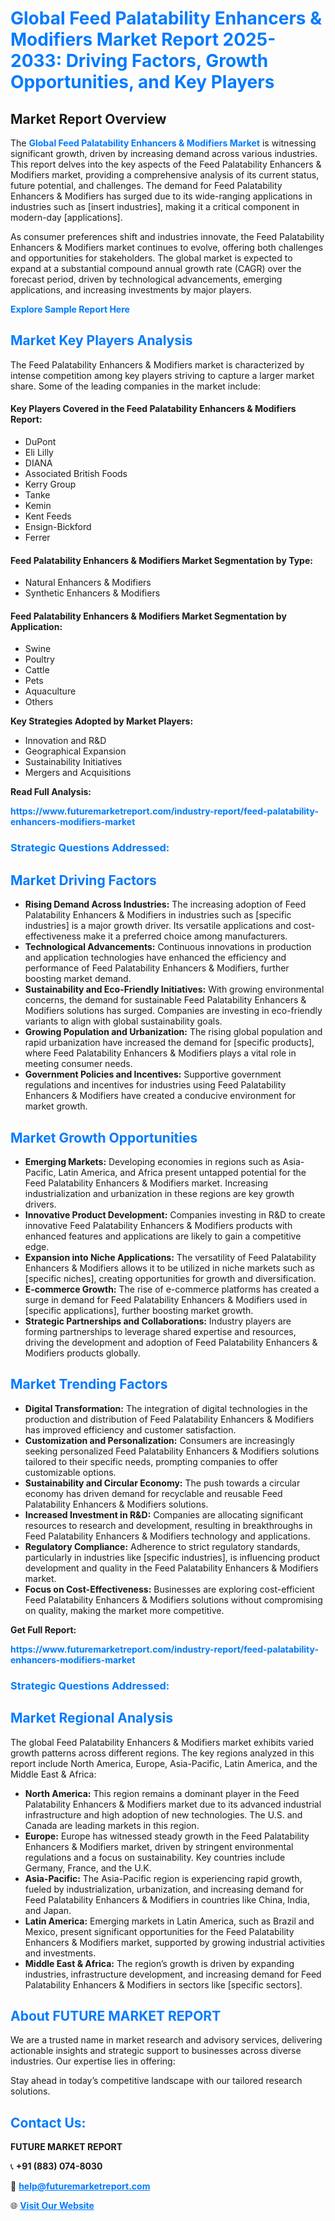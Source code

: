 <h1 style="color: #007BFF;">Global Feed Palatability Enhancers & Modifiers Market Report 2025-2033: Driving Factors, Growth Opportunities, and Key Players</h1>

<section id="overview">
<h2>Market Report Overview</h2>
<p>The <a href="https://www.futuremarketreport.com/industry-report/feed-palatability-enhancers-modifiers-market" style="color: #007BFF; text-decoration: none;"><strong>Global Feed Palatability Enhancers & Modifiers Market</strong></a> is witnessing significant growth, driven by increasing demand across various industries. This report delves into the key aspects of the Feed Palatability Enhancers & Modifiers market, providing a comprehensive analysis of its current status, future potential, and challenges. The demand for Feed Palatability Enhancers & Modifiers has surged due to its wide-ranging applications in industries such as [insert industries], making it a critical component in modern-day [applications].</p>
<p>As consumer preferences shift and industries innovate, the Feed Palatability Enhancers & Modifiers market continues to evolve, offering both challenges and opportunities for stakeholders. The global market is expected to expand at a substantial compound annual growth rate (CAGR) over the forecast period, driven by technological advancements, emerging applications, and increasing investments by major players.</p>
</section>

<section id="overview">
<p><a href="https://www.futuremarketreport.com/request-sample/reportId=88078" style="color: #007BFF; text-decoration: none;"><strong>Explore Sample Report Here</strong></a></p>
</section>

<section id="key-players">
<h2 style="color: #007BFF;">Market Key Players Analysis</h2>
<p>The Feed Palatability Enhancers & Modifiers market is characterized by intense competition among key players striving to capture a larger market share. Some of the leading companies in the market include:</p>
<h4>Key Players Covered in the Feed Palatability Enhancers & Modifiers Report:</h4>
<ul><li>DuPont</li><li>Eli Lilly</li><li>DIANA</li><li>Associated British Foods</li><li>Kerry Group</li><li>Tanke</li><li>Kemin</li><li>Kent Feeds</li><li>Ensign-Bickford</li><li>Ferrer</li></ul>
<h4>Feed Palatability Enhancers & Modifiers Market Segmentation by Type:</h4>
<ul><li>Natural Enhancers &amp; Modifiers</li><li>Synthetic Enhancers &amp; Modifiers</li></ul>

<h4>Feed Palatability Enhancers & Modifiers Market Segmentation by Application:</h4>
<ul><li>Swine</li><li>Poultry</li><li>Cattle</li><li>Pets</li><li>Aquaculture</li><li>Others</li></ul>
<p><strong>Key Strategies Adopted by Market Players:</strong></p>
<ul>
<li>Innovation and R&D</li>
<li>Geographical Expansion</li>
<li>Sustainability Initiatives</li>
<li>Mergers and Acquisitions</li>
</ul>
</section>

<section>
<p><strong>Read Full Analysis: </strong></p><a href="https://www.futuremarketreport.com/industry-report/feed-palatability-enhancers-modifiers-market" style="color: #007BFF; text-decoration: none;"><strong>https://www.futuremarketreport.com/industry-report/feed-palatability-enhancers-modifiers-market</strong></a>
<h3 style="color: #007BFF;">Strategic Questions Addressed:</h3>
</section>

<section id="driving-factors">
<h2 style="color: #007BFF;">Market Driving Factors</h2>
<ul>
<li><strong>Rising Demand Across Industries:</strong> The increasing adoption of Feed Palatability Enhancers & Modifiers in industries such as [specific industries] is a major growth driver. Its versatile applications and cost-effectiveness make it a preferred choice among manufacturers.</li>
<li><strong>Technological Advancements:</strong> Continuous innovations in production and application technologies have enhanced the efficiency and performance of Feed Palatability Enhancers & Modifiers, further boosting market demand.</li>
<li><strong>Sustainability and Eco-Friendly Initiatives:</strong> With growing environmental concerns, the demand for sustainable Feed Palatability Enhancers & Modifiers solutions has surged. Companies are investing in eco-friendly variants to align with global sustainability goals.</li>
<li><strong>Growing Population and Urbanization:</strong> The rising global population and rapid urbanization have increased the demand for [specific products], where Feed Palatability Enhancers & Modifiers plays a vital role in meeting consumer needs.</li>
<li><strong>Government Policies and Incentives:</strong> Supportive government regulations and incentives for industries using Feed Palatability Enhancers & Modifiers have created a conducive environment for market growth.</li>
</ul>
</section>

<section id="growth-opportunities">
<h2 style="color: #007BFF;">Market Growth Opportunities</h2>
<ul>
<li><strong>Emerging Markets:</strong> Developing economies in regions such as Asia-Pacific, Latin America, and Africa present untapped potential for the Feed Palatability Enhancers & Modifiers market. Increasing industrialization and urbanization in these regions are key growth drivers.</li>
<li><strong>Innovative Product Development:</strong> Companies investing in R&D to create innovative Feed Palatability Enhancers & Modifiers products with enhanced features and applications are likely to gain a competitive edge.</li>
<li><strong>Expansion into Niche Applications:</strong> The versatility of Feed Palatability Enhancers & Modifiers allows it to be utilized in niche markets such as [specific niches], creating opportunities for growth and diversification.</li>
<li><strong>E-commerce Growth:</strong> The rise of e-commerce platforms has created a surge in demand for Feed Palatability Enhancers & Modifiers used in [specific applications], further boosting market growth.</li>
<li><strong>Strategic Partnerships and Collaborations:</strong> Industry players are forming partnerships to leverage shared expertise and resources, driving the development and adoption of Feed Palatability Enhancers & Modifiers products globally.</li>
</ul>
</section>

<section id="trending-factors">
<h2 style="color: #007BFF;">Market Trending Factors</h2>
<ul>
<li><strong>Digital Transformation:</strong> The integration of digital technologies in the production and distribution of Feed Palatability Enhancers & Modifiers has improved efficiency and customer satisfaction.</li>
<li><strong>Customization and Personalization:</strong> Consumers are increasingly seeking personalized Feed Palatability Enhancers & Modifiers solutions tailored to their specific needs, prompting companies to offer customizable options.</li>
<li><strong>Sustainability and Circular Economy:</strong> The push towards a circular economy has driven demand for recyclable and reusable Feed Palatability Enhancers & Modifiers solutions.</li>
<li><strong>Increased Investment in R&D:</strong> Companies are allocating significant resources to research and development, resulting in breakthroughs in Feed Palatability Enhancers & Modifiers technology and applications.</li>
<li><strong>Regulatory Compliance:</strong> Adherence to strict regulatory standards, particularly in industries like [specific industries], is influencing product development and quality in the Feed Palatability Enhancers & Modifiers market.</li>
<li><strong>Focus on Cost-Effectiveness:</strong> Businesses are exploring cost-efficient Feed Palatability Enhancers & Modifiers solutions without compromising on quality, making the market more competitive.</li>
</ul>
</section>

<section>
<p><strong>Get Full Report: </strong></p><a href="https://www.futuremarketreport.com/industry-report/feed-palatability-enhancers-modifiers-market" style="color: #007BFF; text-decoration: none;"><strong>https://www.futuremarketreport.com/industry-report/feed-palatability-enhancers-modifiers-market</strong></a>
<h3 style="color: #007BFF;">Strategic Questions Addressed:</h3>
</section>


<section id="regional-analysis">
<h2 style="color: #007BFF;">Market Regional Analysis</h2>
<p>The global Feed Palatability Enhancers & Modifiers market exhibits varied growth patterns across different regions. The key regions analyzed in this report include North America, Europe, Asia-Pacific, Latin America, and the Middle East & Africa:</p>
<ul>
<li><strong>North America:</strong> This region remains a dominant player in the Feed Palatability Enhancers & Modifiers market due to its advanced industrial infrastructure and high adoption of new technologies. The U.S. and Canada are leading markets in this region.</li>
<li><strong>Europe:</strong> Europe has witnessed steady growth in the Feed Palatability Enhancers & Modifiers market, driven by stringent environmental regulations and a focus on sustainability. Key countries include Germany, France, and the U.K.</li>
<li><strong>Asia-Pacific:</strong> The Asia-Pacific region is experiencing rapid growth, fueled by industrialization, urbanization, and increasing demand for Feed Palatability Enhancers & Modifiers in countries like China, India, and Japan.</li>
<li><strong>Latin America:</strong> Emerging markets in Latin America, such as Brazil and Mexico, present significant opportunities for the Feed Palatability Enhancers & Modifiers market, supported by growing industrial activities and investments.</li>
<li><strong>Middle East & Africa:</strong> The region’s growth is driven by expanding industries, infrastructure development, and increasing demand for Feed Palatability Enhancers & Modifiers in sectors like [specific sectors].</li>
</ul>
</section>

<footer>
<h2 style="color: #007BFF;">About FUTURE MARKET REPORT</h2>
<p>We are a trusted name in market research and advisory services, delivering actionable insights and strategic support to businesses across diverse industries. Our expertise lies in offering:</p>

<p>Stay ahead in today’s competitive landscape with our tailored research solutions.</p>

<h2 style="color: #007BFF;">Contact Us:</h2>
<p><strong>FUTURE MARKET REPORT</strong></p>
<p>📞 <strong>+91 (883) 074-8030</strong></p>
<p>📧 <strong><a href="mailto:help@futuremarketreport.com" style="color: #007BFF;">help@futuremarketreport.com</a></strong></p>
<p>🌐 <strong><a href="https://www.futuremarketreport.com/" style="color: #007BFF;">Visit Our Website</a></strong></p>
</footer>